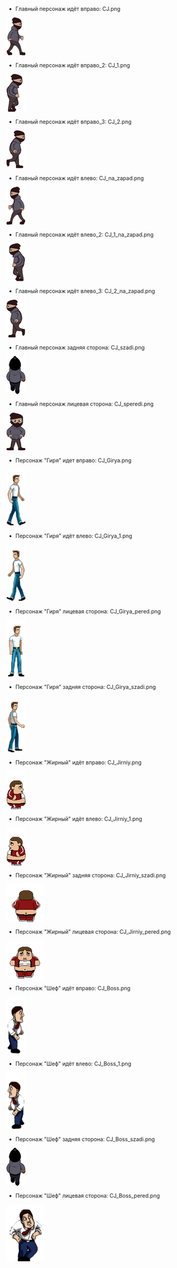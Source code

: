 * Главный персонаж идёт вправо: CJ.png

![none](https://raw.githubusercontent.com/KocTonpaB/Soap/master/Assets/Sprites/CJ.png)

* Главный персонаж идёт вправо_2: CJ_1.png

![none](https://raw.githubusercontent.com/KocTonpaB/Soap/master/Assets/Sprites/CJ_1.png)

* Главный персонаж идёт вправо_3: CJ_2.png

![none](https://raw.githubusercontent.com/KocTonpaB/Soap/master/Assets/Sprites/CJ_2.png)

* Главный персонаж идёт влево: CJ_na_zapad.png

![none](https://raw.githubusercontent.com/KocTonpaB/Soap/master/Assets/Sprites/CJ_na_zapad.png)

* Главный персонаж идёт влево_2: CJ_1_na_zapad.png

![none](https://raw.githubusercontent.com/KocTonpaB/Soap/master/Assets/Sprites/CJ_1_na_zapad.png)

* Главный персонаж идёт влево_3: CJ_2_na_zapad.png

![none](https://raw.githubusercontent.com/KocTonpaB/Soap/master/Assets/Sprites/CJ_2_na_zapad.png)

* Главный персонаж задняя сторона: CJ_szadi.png

![none](https://raw.githubusercontent.com/KocTonpaB/Soap/master/Assets/Sprites/CJ_szadi.png)

* Главный персонаж лицевая сторона: CJ_speredi.png

![none](https://raw.githubusercontent.com/KocTonpaB/Soap/master/Assets/Sprites/CJ_speredi.png)

* Персонаж "Гиря" идет вправо: CJ_Girya.png

![none](https://raw.githubusercontent.com/KocTonpaB/Soap/master/Assets/Sprites/CJ_Girya.png)

* Персонаж "Гиря" идёт влево: CJ_Girya_1.png

![none](https://raw.githubusercontent.com/KocTonpaB/Soap/master/Assets/Sprites/CJ_Girya_1.png)

* Персонаж "Гиря" лицевая сторона: CJ_Girya_pered.png

![none](https://raw.githubusercontent.com/KocTonpaB/Soap/master/Assets/Sprites/CJ_Girya_pered.png)

* Персонаж "Гиря" задняя сторона: CJ_Girya_szadi.png

![none](https://raw.githubusercontent.com/KocTonpaB/Soap/master/Assets/Sprites/CJ_Girya_szadi.png)

* Персонаж "Жирный" идёт вправо: CJ_Jirniy.png

![none](https://raw.githubusercontent.com/KocTonpaB/Soap/master/Assets/Sprites/CJ_Jirniy.png)

* Персонаж "Жирный" идёт влево: CJ_Jirniy_1.png

![none](https://raw.githubusercontent.com/KocTonpaB/Soap/master/Assets/Sprites/CJ_Jirniy_1.png)

* Персонаж "Жирный" задняя сторона: CJ_Jirniy_szadi.png

![none](https://raw.githubusercontent.com/KocTonpaB/Soap/master/Assets/Sprites/CJ_Jirniy_szadi.png)

* Персонаж "Жирный" лицевая сторона: CJ_Jirniy_pered.png

![none](https://raw.githubusercontent.com/KocTonpaB/Soap/master/Assets/Sprites/CJ_Jirniy_pered.png)

* Персонаж "Шеф" идёт вправо: CJ_Boss.png

![none](https://raw.githubusercontent.com/KocTonpaB/Soap/master/Assets/Sprites/CJ_Boss.png)

* Персонаж "Шеф" идёт влево: CJ_Boss_1.png

![none](https://raw.githubusercontent.com/KocTonpaB/Soap/master/Assets/Sprites/CJ_Boss_1.png)

* Персонаж "Шеф" задняя сторона: CJ_Boss_szadi.png

![none](https://raw.githubusercontent.com/KocTonpaB/Soap/master/Assets/Sprites/CJ_szadi.png)

* Персонаж "Шеф" лицевая сторона: CJ_Boss_pered.png

![none](https://raw.githubusercontent.com/KocTonpaB/Soap/master/Assets/Sprites/CJ_Boss_pered.png)
